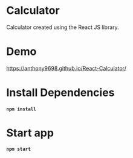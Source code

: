 # Calculator

Calculator created using the React JS library.

# Demo
https://anthony9698.github.io/React-Calculator/

# Install Dependencies
#### `npm install`

# Start app
#### `npm start`

